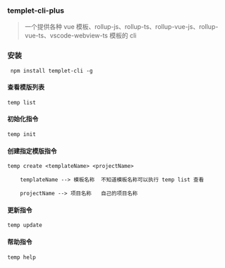 ### templet-cli-plus

> 一个提供各种 vue 模板、rollup-js、rollup-ts、rollup-vue-js、rollup-vue-ts、vscode-webview-ts 模板的 cli

### 安装

```shell
 npm install templet-cli -g
```

#### 查看模版列表

```shell
temp list
```

#### 初始化指令

```shell
temp init
```

#### 创建指定模版指令

```shell
temp create <templateName> <projectName>

    templateName --> 模板名称  不知道模板名称可以执行 temp list 查看

    projectName --> 项目名称   自己的项目名称
```

#### 更新指令

```shell
temp update

```

#### 帮助指令

```shell
temp help
```
